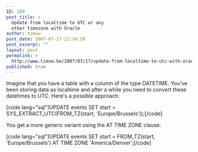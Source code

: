 ```yaml
---
ID: 180
post_title: >
  Update from localtime to UTC or any
  other timezone with Oracle
author: timvw
post_date: 2007-07-17 22:34:58
post_excerpt: ""
layout: post
permalink: >
  http://www.timvw.be/2007/07/17/update-from-localtime-to-utc-with-oracle/
published: true
---
```

<p>Imagine that you have a table with a column of the type DATETIME. You've been storing data as localtime and after a while you need to convert these datetimes to UTC. Here's a possible approach:</p>
[code lang="sql"]UPDATE events SET start = SYS_EXTRACT_UTC(FROM_TZ(start, 'Europe/Brussels'));[/code]
<p>You get a more generic variant using the AT TIME ZONE clause:</p>
[code lang="sql"]UPDATE events SET start = FROM_TZ(start, 'Europe/Brussels') AT TIME ZONE 'America/Denver';[/code]